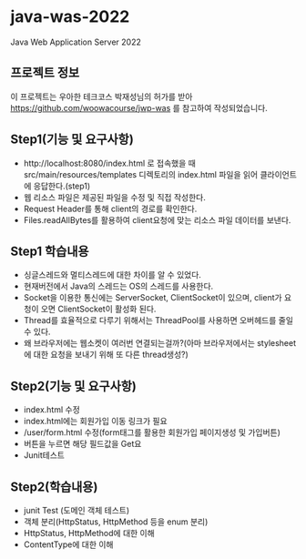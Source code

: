 # java-was-2022
Java Web Application Server 2022


## 프로젝트 정보 

이 프로젝트는 우아한 테크코스 박재성님의 허가를 받아 https://github.com/woowacourse/jwp-was 
를 참고하여 작성되었습니다.


## Step1(기능 및 요구사항)
- http://localhost:8080/index.html 로 접속했을 때 src/main/resources/templates 디렉토리의 index.html 파일을 읽어 클라이언트에 응답한다.(step1)
- 웹 리소스 파일은 제공된 파일을 수정 및 직접 작성한다.
- Request Header를 통해 client의 경로를 확인한다.
- Files.readAllBytes를 활용하여 client요청에 맞는 리소스 파일 데이터를 보낸다.

## Step1 학습내용
- 싱글스레드와 멀티스레드에 대한 차이를 알 수 있었다.
- 현재버전에서 Java의 스레드는 OS의 스레드를 사용한다.
- Socket을 이용한 통신에는 ServerSocket, ClientSocket이 있으며, client가 요청이 오면 ClientSocket이 활성화 된다.
- Thread를 효율적으로 다루기 위해서는 ThreadPool를 사용하면 오버헤드를 줄일 수 있다.
- 왜 브라우저에는 웹소켓이 여러번 연결되는걸까?(아마 브라우저에서는 stylesheet에 대한 요청을 보내기 위해 또 다른 thread생성?)

## Step2(기능 및 요구사항)
- index.html 수정
- index.html에는 회원가입 이동 링크가 필요
- /user/form.html 수정(form태그를 활용한 회원가입 페이지생성 및 가입버튼)
- 버튼을 누르면 해당 필드값을 Get요
- Junit테스트

## Step2(학습내용)
- junit Test (도메인 객체 테스트)
- 객체 분리(HttpStatus, HttpMethod 등을 enum 분리)
- HttpStatus, HttpMethod에 대한 이해
- ContentType에 대한 이해
